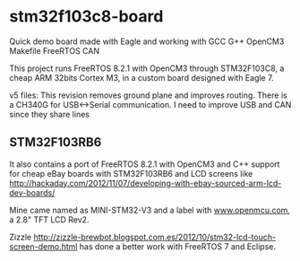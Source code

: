 # stm32f103c8-board

Quick demo board made with Eagle and working with GCC G++ OpenCM3 Makefile FreeRTOS CAN


This project runs FreeRTOS 8.2.1 with OpenCM3  through STM32F103C8, a cheap ARM 32bits Cortex M3, in a custom board designed with Eagle 7.




v5 files:
This revision removes ground plane and improves routing. There is a CH340G for USB<->Serial communication.
I need to improve USB and CAN since they share lines





## STM32F103RB6

It also contains a port of FreeRTOS 8.2.1 with OpenCM3 and C++ support for cheap eBay boards with STM32F103RB6 and LCD screens like http://hackaday.com/2012/11/07/developing-with-ebay-sourced-arm-lcd-dev-boards/

Mine came named as MINI-STM32-V3 and a label with www.openmcu.com, a 2.8" TFT LCD Rev2.


Zizzle http://zizzle-brewbot.blogspot.com.es/2012/10/stm32-lcd-touch-screen-demo.html has done a better work with FreeRTOS 7 and Eclipse.
